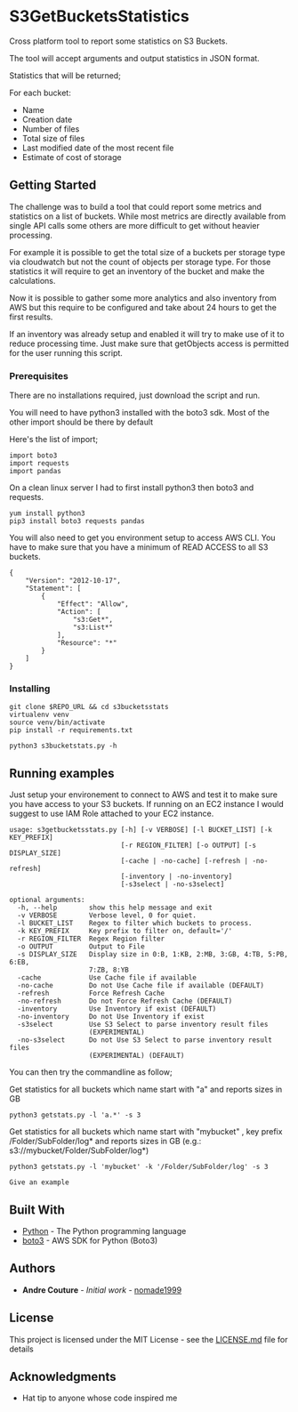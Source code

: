 # S3GetBucketsStatistics

Cross platform tool to report some statistics on S3 Buckets.

The tool will accept arguments and output statistics in JSON format.

Statistics that will be returned;

  For each bucket:
  
   * Name
   * Creation date
   * Number of files
   * Total size of files
   * Last modified date of the most recent file
   * Estimate of cost of storage
      
## Getting Started

The challenge was to build a tool that could report some metrics and statistics on a list of buckets.
While most metrics are directly available from single API calls some others are more difficult to get without heavier processing.

For example it is possible to get the total size of a buckets per storage type via cloudwatch but not the count of objects per storage type.
For those statistics it will require to get an inventory of the bucket and make the calculations.

Now it is possible to gather some more analytics and also inventory from AWS but this require to be configured and take about 24 hours to get the first results. 

If an inventory was already setup and enabled it will try to make use of it to reduce processing time. Just make sure that getObjects access is permitted for the user running this script.

### Prerequisites

There are no installations required, just download the script and run. 

You will need to have python3 installed with the boto3 sdk. Most of the other import should be there by default

Here's the list of import;

```
import boto3
import requests
import pandas
```

On a clean linux server I had to first install python3 then boto3 and requests.
```
yum install python3
pip3 install boto3 requests pandas
```

You will also need to get you environment setup to access AWS CLI. 
You have to make sure that you have a minimum of READ ACCESS to all S3 buckets.
```
{
    "Version": "2012-10-17",
    "Statement": [
        {
            "Effect": "Allow",
            "Action": [
                "s3:Get*",
                "s3:List*"
            ],
            "Resource": "*"
        }
    ]
}
```

### Installing

```
git clone $REPO_URL && cd s3bucketsstats
virtualenv venv
source venv/bin/activate
pip install -r requirements.txt

python3 s3bucketstats.py -h
```

## Running examples

Just setup your environement to connect to AWS and test it to make sure you have access to your S3 buckets.
If running on an EC2 instance I would suggest to use IAM Role attached to your EC2 instance.
```
usage: s3getbucketsstats.py [-h] [-v VERBOSE] [-l BUCKET_LIST] [-k KEY_PREFIX]
                            [-r REGION_FILTER] [-o OUTPUT] [-s DISPLAY_SIZE]
                            [-cache | -no-cache] [-refresh | -no-refresh]
                            [-inventory | -no-inventory]
                            [-s3select | -no-s3select]

optional arguments:
  -h, --help        show this help message and exit
  -v VERBOSE        Verbose level, 0 for quiet.
  -l BUCKET_LIST    Regex to filter which buckets to process.
  -k KEY_PREFIX     Key prefix to filter on, default='/'
  -r REGION_FILTER  Regex Region filter
  -o OUTPUT         Output to File
  -s DISPLAY_SIZE   Display size in 0:B, 1:KB, 2:MB, 3:GB, 4:TB, 5:PB, 6:EB,
                    7:ZB, 8:YB
  -cache            Use Cache file if available
  -no-cache         Do not Use Cache file if available (DEFAULT)
  -refresh          Force Refresh Cache
  -no-refresh       Do not Force Refresh Cache (DEFAULT)
  -inventory        Use Inventory if exist (DEFAULT)
  -no-inventory     Do not Use Inventory if exist
  -s3select         Use S3 Select to parse inventory result files
                    (EXPERIMENTAL)
  -no-s3select      Do not Use S3 Select to parse inventory result files
                    (EXPERIMENTAL) (DEFAULT)
```
You can then try the commandline as follow;

Get statistics for all buckets which name start with "a" and reports sizes in GB
```
python3 getstats.py -l 'a.*' -s 3
```

Get statistics for all buckets which name start with "mybucket" , key prefix /Folder/SubFolder/log* and reports sizes in GB
(e.g.: s3://mybucket/Folder/SubFolder/log*)
```
python3 getstats.py -l 'mybucket' -k '/Folder/SubFolder/log' -s 3
```

```
Give an example
```

## Built With

* [Python](https://www.python.org/) - The Python programming language
* [boto3](https://aws.amazon.com/sdk-for-python/) - AWS SDK for Python (Boto3)

## Authors

* **Andre Couture** - *Initial work* - [nomade1999](https://github.com/nomade1999)

## License

This project is licensed under the MIT License - see the [LICENSE.md](LICENSE.md) file for details

## Acknowledgments

* Hat tip to anyone whose code inspired me

